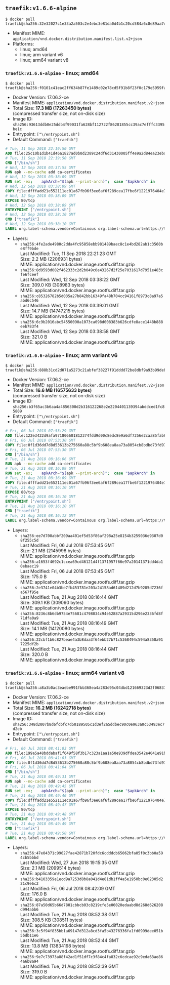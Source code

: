 ## `traefik:v1.6.6-alpine`

```console
$ docker pull traefik@sha256:32e32027c1e33a2a503c2e4ebc3e81da0d4b1c20cd584a6c8e89aa7deb56707e
```

-	Manifest MIME: `application/vnd.docker.distribution.manifest.list.v2+json`
-	Platforms:
	-	linux; amd64
	-	linux; arm variant v6
	-	linux; arm64 variant v8

### `traefik:v1.6.6-alpine` - linux; amd64

```console
$ docker pull traefik@sha256:f0101c41eac2ff634b87fe1489c02e78cd5f91b8f23f0c179e5959fa3571e256
```

-	Docker Version: 17.06.2-ce
-	Manifest MIME: `application/vnd.docker.distribution.manifest.v2+json`
-	Total Size: **17.3 MB (17263450 bytes)**  
	(compressed transfer size, not on-disk size)
-	Image ID: `sha256:93613ddb0e25ddb4f99031fa628bf112722f86281855cc39ac7efffc3395be1c`
-	Entrypoint: `["\/entrypoint.sh"]`
-	Default Command: `["traefik"]`

```dockerfile
# Tue, 11 Sep 2018 22:19:50 GMT
ADD file:25c10b1d1b41d46a1827ad0b0d2389c24df6d31430005ff4e9a2d84ea23ebd42 in / 
# Tue, 11 Sep 2018 22:19:50 GMT
CMD ["/bin/sh"]
# Wed, 12 Sep 2018 03:37:55 GMT
RUN apk --no-cache add ca-certificates
# Wed, 12 Sep 2018 03:38:09 GMT
RUN set -ex; 	apkArch="$(apk --print-arch)"; 	case "$apkArch" in 		armhf) arch='arm' ;; 		aarch64) arch='arm64' ;; 		x86_64) arch='amd64' ;; 		*) echo >&2 "error: unsupported architecture: $apkArch"; exit 1 ;; 	esac; 	wget --quiet -O /usr/local/bin/traefik "https://github.com/containous/traefik/releases/download/v1.6.6/traefik_linux-$arch"; 	chmod +x /usr/local/bin/traefik
# Wed, 12 Sep 2018 03:38:09 GMT
COPY file:dfffadd21e552111ec01a67fb96f3ee6af6f289cea17fbe6f1221976404e73b3 in / 
# Wed, 12 Sep 2018 03:38:09 GMT
EXPOSE 80/tcp
# Wed, 12 Sep 2018 03:38:09 GMT
ENTRYPOINT ["/entrypoint.sh"]
# Wed, 12 Sep 2018 03:38:10 GMT
CMD ["traefik"]
# Wed, 12 Sep 2018 03:38:10 GMT
LABEL org.label-schema.vendor=Containous org.label-schema.url=https://traefik.io org.label-schema.name=Traefik org.label-schema.description=A modern reverse-proxy org.label-schema.version=v1.6.6 org.label-schema.docker.schema-version=1.0
```

-	Layers:
	-	`sha256:4fe2ade4980c2dda4fc95858ebb981489baec8c1e4bd282ab1c3560be8ff9bde`  
		Last Modified: Tue, 11 Sep 2018 22:21:23 GMT  
		Size: 2.2 MB (2206931 bytes)  
		MIME: application/vnd.docker.image.rootfs.diff.tar.gzip
	-	`sha256:8d9593d002f462333c2d2b049c0e43267d2f25e7031617d7951e483cfe6fceef`  
		Last Modified: Wed, 12 Sep 2018 03:38:22 GMT  
		Size: 309.0 KB (308983 bytes)  
		MIME: application/vnd.docker.image.rootfs.diff.tar.gzip
	-	`sha256:c85326782b5d035a27b842bb16349fa48b704cc94161f8973c8a97a5abd6c546`  
		Last Modified: Wed, 12 Sep 2018 03:39:01 GMT  
		Size: 14.7 MB (14747215 bytes)  
		MIME: application/vnd.docker.image.rootfs.diff.tar.gzip
	-	`sha256:6c9b2016abc54550090a1073ca098d008383b626cdfe8ace1448b888eeb783f4`  
		Last Modified: Wed, 12 Sep 2018 03:38:58 GMT  
		Size: 321.0 B  
		MIME: application/vnd.docker.image.rootfs.diff.tar.gzip

### `traefik:v1.6.6-alpine` - linux; arm variant v6

```console
$ docker pull traefik@sha256:888b31cd2d071a5273c21abfef38227f91dddd72be8dbf9a93b99debde1a61a1
```

-	Docker Version: 17.06.2-ce
-	Manifest MIME: `application/vnd.docker.distribution.manifest.v2+json`
-	Total Size: **16.6 MB (16575633 bytes)**  
	(compressed transfer size, not on-disk size)
-	Image ID: `sha256:b3f65ac3b6aa4a4856300d2b316122268e2e2204401139394abddced1fc85809`
-	Entrypoint: `["\/entrypoint.sh"]`
-	Default Command: `["traefik"]`

```dockerfile
# Fri, 06 Jul 2018 07:53:29 GMT
ADD file:122e3422d9afa971806601812374fdd9d00c8edc8e9a6df7256e2caa85fab6d1 in / 
# Fri, 06 Jul 2018 07:53:30 GMT
COPY file:0f1d36dd7d8d53613b275660a88c5bf9b608ea8aa73a8054cb8bdbd73fd971ac in /etc/localtime 
# Fri, 06 Jul 2018 07:53:30 GMT
CMD ["/bin/sh"]
# Tue, 21 Aug 2018 08:16:06 GMT
RUN apk --no-cache add ca-certificates
# Tue, 21 Aug 2018 08:16:09 GMT
RUN set -ex; 	apkArch="$(apk --print-arch)"; 	case "$apkArch" in 		armhf) arch='arm' ;; 		aarch64) arch='arm64' ;; 		x86_64) arch='amd64' ;; 		*) echo >&2 "error: unsupported architecture: $apkArch"; exit 1 ;; 	esac; 	wget --quiet -O /usr/local/bin/traefik "https://github.com/containous/traefik/releases/download/v1.6.6/traefik_linux-$arch"; 	chmod +x /usr/local/bin/traefik
# Tue, 21 Aug 2018 08:16:09 GMT
COPY file:dfffadd21e552111ec01a67fb96f3ee6af6f289cea17fbe6f1221976404e73b3 in / 
# Tue, 21 Aug 2018 08:16:10 GMT
EXPOSE 80/tcp
# Tue, 21 Aug 2018 08:16:10 GMT
ENTRYPOINT ["/entrypoint.sh"]
# Tue, 21 Aug 2018 08:16:10 GMT
CMD ["traefik"]
# Tue, 21 Aug 2018 08:16:12 GMT
LABEL org.label-schema.vendor=Containous org.label-schema.url=https://traefik.io org.label-schema.name=Traefik org.label-schema.description=A modern reverse-proxy org.label-schema.version=v1.6.6 org.label-schema.docker.schema-version=1.0
```

-	Layers:
	-	`sha256:ee7d700abbf209aa401ef5d53f86af298a25e8154b3259036e9307d08f255c5d`  
		Last Modified: Fri, 06 Jul 2018 07:53:45 GMT  
		Size: 2.1 MB (2145998 bytes)  
		MIME: application/vnd.docker.image.rootfs.diff.tar.gzip
	-	`sha256:a1653f4692c1ccea69cd46121d4f1371957f66e97a20141371dd4da10ebaec19`  
		Last Modified: Fri, 06 Jul 2018 07:53:45 GMT  
		Size: 175.0 B  
		MIME: application/vnd.docker.image.rootfs.diff.tar.gzip
	-	`sha256:2e3741e04b3be7fb453781e203a24158ad61489d212d7b9285d7236fa567f95e`  
		Last Modified: Tue, 21 Aug 2018 08:16:44 GMT  
		Size: 309.1 KB (309060 bytes)  
		MIME: application/vnd.docker.image.rootfs.diff.tar.gzip
	-	`sha256:8236c8b6db9754e75681c4798034c94e52887a29315d296e2336fd8f71dfa0a9`  
		Last Modified: Tue, 21 Aug 2018 08:16:49 GMT  
		Size: 14.1 MB (14120080 bytes)  
		MIME: application/vnd.docker.image.rootfs.diff.tar.gzip
	-	`sha256:22cbf1b6c827beae4a3b8daa3f64ebb27b71c5368494c594a8358a917225df2b`  
		Last Modified: Tue, 21 Aug 2018 08:16:44 GMT  
		Size: 320.0 B  
		MIME: application/vnd.docker.image.rootfs.diff.tar.gzip

### `traefik:v1.6.6-alpine` - linux; arm64 variant v8

```console
$ docker pull traefik@sha256:a8a3b0ac3eaebe991fbb368ea4a283d95c04dbd121669323d2f06837d681ad42
```

-	Docker Version: 17.06.2-ce
-	Manifest MIME: `application/vnd.docker.distribution.manifest.v2+json`
-	Total Size: **16.2 MB (16242718 bytes)**  
	(compressed transfer size, not on-disk size)
-	Image ID: `sha256:348d2007b8d6fcbfc7d50189505c1d3ef2a5ddbec90c0e963a0c53493ec7d2eb`
-	Entrypoint: `["\/entrypoint.sh"]`
-	Default Command: `["traefik"]`

```dockerfile
# Fri, 06 Jul 2018 08:41:03 GMT
ADD file:199a5a48bddabaf1f649f58f3b17c323a1aa1a50e939dfdea3542e4041e91b7b in / 
# Fri, 06 Jul 2018 08:41:03 GMT
COPY file:0f1d36dd7d8d53613b275660a88c5bf9b608ea8aa73a8054cb8bdbd73fd971ac in /etc/localtime 
# Fri, 06 Jul 2018 08:41:04 GMT
CMD ["/bin/sh"]
# Tue, 21 Aug 2018 08:49:31 GMT
RUN apk --no-cache add ca-certificates
# Tue, 21 Aug 2018 08:49:45 GMT
RUN set -ex; 	apkArch="$(apk --print-arch)"; 	case "$apkArch" in 		armhf) arch='arm' ;; 		aarch64) arch='arm64' ;; 		x86_64) arch='amd64' ;; 		*) echo >&2 "error: unsupported architecture: $apkArch"; exit 1 ;; 	esac; 	wget --quiet -O /usr/local/bin/traefik "https://github.com/containous/traefik/releases/download/v1.6.6/traefik_linux-$arch"; 	chmod +x /usr/local/bin/traefik
# Tue, 21 Aug 2018 08:49:46 GMT
COPY file:dfffadd21e552111ec01a67fb96f3ee6af6f289cea17fbe6f1221976404e73b3 in / 
# Tue, 21 Aug 2018 08:49:47 GMT
EXPOSE 80/tcp
# Tue, 21 Aug 2018 08:49:48 GMT
ENTRYPOINT ["/entrypoint.sh"]
# Tue, 21 Aug 2018 08:49:49 GMT
CMD ["traefik"]
# Tue, 21 Aug 2018 08:49:50 GMT
LABEL org.label-schema.vendor=Containous org.label-schema.url=https://traefik.io org.label-schema.name=Traefik org.label-schema.description=A modern reverse-proxy org.label-schema.version=v1.6.6 org.label-schema.docker.schema-version=1.0
```

-	Layers:
	-	`sha256:47e04371c99027fae42871b720fdc6cdddcb65062bfa05f0c3bb0a594cb5bbbd`  
		Last Modified: Wed, 27 Jun 2018 19:15:35 GMT  
		Size: 2.1 MB (2099514 bytes)  
		MIME: application/vnd.docker.image.rootfs.diff.tar.gzip
	-	`sha256:b4103359e1ecd9a7253d8b8a041d4e81db1ff4a5e1950bc0e02305d221c9e6c2`  
		Last Modified: Fri, 06 Jul 2018 08:42:09 GMT  
		Size: 176.0 B  
		MIME: application/vnd.docker.image.rootfs.diff.tar.gzip
	-	`sha256:87a50d65b66d7801cbbcb03c8219cfe5e06020edaabd8d268d626208d994abb6`  
		Last Modified: Tue, 21 Aug 2018 08:52:38 GMT  
		Size: 308.5 KB (308511 bytes)  
		MIME: application/vnd.docker.image.rootfs.diff.tar.gzip
	-	`sha256:3c5f94f835bb1a69147d312a8cd3fa5b43276336fa1fd0999dee051b5bdb11e6`  
		Last Modified: Tue, 21 Aug 2018 08:52:44 GMT  
		Size: 13.8 MB (13834198 bytes)  
		MIME: application/vnd.docker.image.rootfs.diff.tar.gzip
	-	`sha256:9e7c73973a88f42ad1f51df7c3f84c4fa832c6cdcae92c9eda63ae864a6b8a94`  
		Last Modified: Tue, 21 Aug 2018 08:52:39 GMT  
		Size: 319.0 B  
		MIME: application/vnd.docker.image.rootfs.diff.tar.gzip
